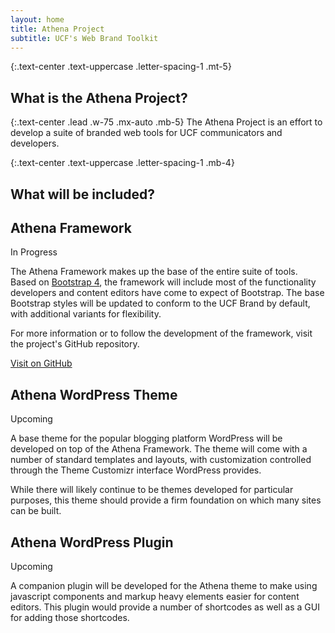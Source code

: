```yaml
---
layout: home
title: Athena Project
subtitle: UCF's Web Brand Toolkit
---
```

{:.text-center .text-uppercase .letter-spacing-1 .mt-5}
## What is the Athena Project?

{:.text-center .lead .w-75 .mx-auto .mb-5}
The Athena Project is an effort to develop a suite of branded web tools for UCF communicators and developers.

{:.text-center .text-uppercase .letter-spacing-1 .mb-4}
## What will be included?



<div class="row">
    <div class="col-md-5">
        <div class="card card-outline-secondary mb-3">
            <div class="card-block">
                <h2 class="card-title">Athena Framework</h2>
                <p class="badge badge-success">In Progress</p>
                <p>The Athena Framework makes up the base of the entire suite of tools. Based on <a href="https://v4-alpha.getbootstrap.com/" target="_blank">Bootstrap 4</a>, the framework will include most of the functionality developers and content editors have come to expect of Bootstrap. The base Bootstrap styles will be updated to conform to the UCF Brand by default, with additional variants for flexibility.</p>
                <p>For more information or to follow the development of the framework, visit the project's GitHub repository.</p>
                <a href="https://github.com/UCF/Athena-Framework/" target="_blank" class="btn btn-primary">Visit on GitHub</a>
            </div>
        </div>
    </div>
    <div class="col-md-7">
        <div class="card card-outline-secondary mb-3">
            <div class="card-block">
                <h2 class="card-title">Athena WordPress Theme</h2>
                <p class="badge badge-primary">Upcoming</p>
                <p>A base theme for the popular blogging platform WordPress will be developed on top of the Athena Framework. The theme will come with a number of standard templates and layouts, with customization controlled through the Theme Customizr interface WordPress provides.</p>
                <p>While there will likely continue to be themes developed for particular purposes, this theme should provide a firm foundation on which many sites can be built.</p>
            </div>
        </div>
        <div class="card card-outline-secondary mb-3">
            <div class="card-block">
                <h2 class="card-title">Athena WordPress Plugin</h2>
                <p class="badge badge-primary">Upcoming</p>
                <p>A companion plugin will be developed for the Athena theme to make using javascript components and markup heavy elements easier for content editors. This plugin would provide a number of shortcodes as well as a GUI for adding those shortcodes.</p>
            </div>
        </div>
    </div>
</div>
